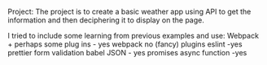 Project:
The project is to create a basic weather app using API to get the information and then deciphering it to display on the page.

I tried to include some learning from previous examples and use:
Webpack + perhaps some plug ins - yes webpack no (fancy) plugins
eslint -yes
prettier
form validation
babel
JSON - yes
promises
async function -yes
